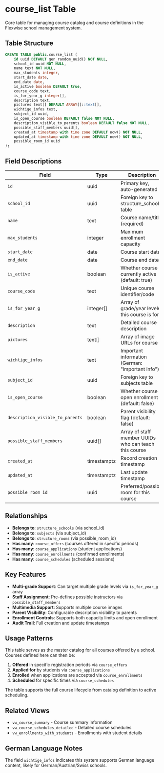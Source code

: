 # course_list Table

Core table for managing course catalog and course definitions in the Flexwise school management system.

## Table Structure

```sql
CREATE TABLE public.course_list (
    id uuid DEFAULT gen_random_uuid() NOT NULL,
    school_id uuid NOT NULL,
    name text NOT NULL,
    max_students integer,
    start_date date,
    end_date date,
    is_active boolean DEFAULT true,
    course_code text,
    is_for_year_g integer[],
    description text,
    pictures text[] DEFAULT ARRAY[]::text[],
    wichtige_infos text,
    subject_id uuid,
    is_open_course boolean DEFAULT false NOT NULL,
    description_visible_to_parents boolean DEFAULT false NOT NULL,
    possible_staff_members uuid[],
    created_at timestamp with time zone DEFAULT now() NOT NULL,
    updated_at timestamp with time zone DEFAULT now() NOT NULL,
    possible_room_id uuid
);
```

## Field Descriptions

| Field | Type | Description |
|-------|------|-------------|
| `id` | uuid | Primary key, auto-generated |
| `school_id` | uuid | Foreign key to structure_schools table |
| `name` | text | Course name/title (required) |
| `max_students` | integer | Maximum enrollment capacity |
| `start_date` | date | Course start date |
| `end_date` | date | Course end date |
| `is_active` | boolean | Whether course is currently active (default: true) |
| `course_code` | text | Unique course identifier/code |
| `is_for_year_g` | integer[] | Array of grade/year levels this course is for |
| `description` | text | Detailed course description |
| `pictures` | text[] | Array of image URLs for course |
| `wichtige_infos` | text | Important information (German: "important info") |
| `subject_id` | uuid | Foreign key to subjects table |
| `is_open_course` | boolean | Whether course is open enrollment (default: false) |
| `description_visible_to_parents` | boolean | Parent visibility flag (default: false) |
| `possible_staff_members` | uuid[] | Array of staff member UUIDs who can teach this course |
| `created_at` | timestamptz | Record creation timestamp |
| `updated_at` | timestamptz | Last update timestamp |
| `possible_room_id` | uuid | Preferred/possible room for this course |

## Relationships

- **Belongs to**: `structure_schools` (via school_id)
- **Belongs to**: `subjects` (via subject_id)  
- **Belongs to**: `structure_rooms` (via possible_room_id)
- **Has many**: `course_offers` (courses offered in specific periods)
- **Has many**: `course_applications` (student applications)
- **Has many**: `course_enrollments` (confirmed enrollments)
- **Has many**: `course_schedules` (scheduled sessions)

## Key Features

- **Multi-grade Support**: Can target multiple grade levels via `is_for_year_g` array
- **Staff Assignment**: Pre-defines possible instructors via `possible_staff_members`
- **Multimedia Support**: Supports multiple course images
- **Parent Visibility**: Configurable description visibility to parents
- **Enrollment Controls**: Supports both capacity limits and open enrollment
- **Audit Trail**: Full creation and update timestamps

## Usage Patterns

This table serves as the master catalog for all courses offered by a school. Courses defined here can then be:

1. **Offered** in specific registration periods via `course_offers`
2. **Applied for** by students via `course_applications` 
3. **Enrolled** when applications are accepted via `course_enrollments`
4. **Scheduled** for specific times via `course_schedules`

The table supports the full course lifecycle from catalog definition to active scheduling.

## Related Views

- `vw_course_summary` - Course summary information
- `vw_course_schedules_detailed` - Detailed course schedules
- `vw_enrollments_with_students` - Enrollments with student details

## German Language Notes

The field `wichtige_infos` indicates this system supports German language content, likely for German/Austrian/Swiss schools.